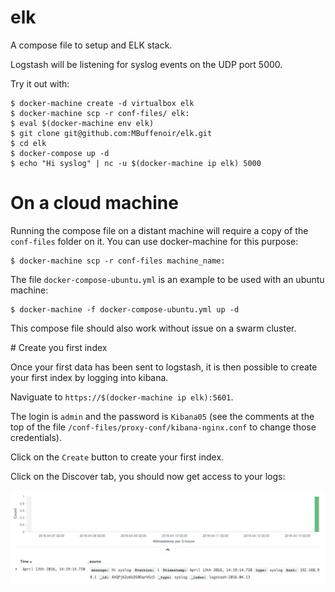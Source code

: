 # elk
A compose file to setup and ELK stack.

Logstash will be listening for syslog events on the UDP port 5000.

Try it out with:

    $ docker-machine create -d virtualbox elk
    $ docker-machine scp -r conf-files/ elk:
    $ eval $(docker-machine env elk)
    $ git clone git@github.com:MBuffenoir/elk.git
    $ cd elk
    $ docker-compose up -d
    $ echo "Hi syslog" | nc -u $(docker-machine ip elk) 5000

# On a cloud machine

Running the compose file on a distant machine will require a copy of the `conf-files` folder on it.
You can use docker-machine for this purpose:

    $ docker-machine scp -r conf-files machine_name:

The file `docker-compose-ubuntu.yml` is an example to be used with an ubuntu machine:

    $ docker-machine -f docker-compose-ubuntu.yml up -d

This compose file should also work without issue on a swarm cluster.

# Create you first index

Once your first data has been sent to logstash, it is then possible to create your first index by logging into kibana.

Naviguate to `https://$(docker-machine ip elk):5601`.

The login is `admin` and the password is `Kibana05` (see the comments at the top of the file `/conf-files/proxy-conf/kibana-nginx.conf` to change those credentials).

Click on the `Create` button to create your first index.

Click on the Discover tab, you should now get access to your logs:

![Kibana](./kibana.png)
